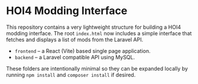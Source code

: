 # HOI4 Modding Interface

This repository contains a very lightweight structure for building a HOI4 modding interface.
The root `index.html` now includes a simple interface that fetches and displays
a list of mods from the Laravel API.

- `frontend` – a React (Vite) based single page application.
- `backend` – a Laravel compatible API using MySQL.

These folders are intentionally minimal so they can be expanded locally by running `npm install` and `composer install` if desired.
